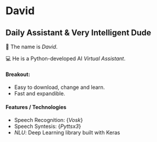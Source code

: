 # David
## **D**aily **A**ssistant & **V**ery **I**ntelligent **D**ude
 
 👋 The name is *David*. 
 
 💻 He is a Python-developed AI *Virtual Assistant*.

#### **Breakout**:
 * Easy to download, change and learn.
 * Fast and expandible.

#### **Features** / **Technologies**
 * Speech Recognition: {_Vosk_}
 * Speech Syntesis: {_Pyttsx3_}
 * _NLU_: Deep Learning library built with Keras